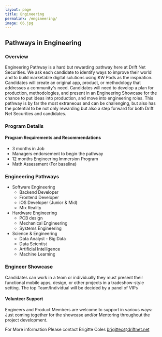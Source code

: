 ```yaml
---
layout: page
title: Engineering
permalink: /engineering/
image: 06.jpg
---
```

## Pathways in Engineering
### Overview
Engineering Pathway is a hard but rewarding pathway here at Drift Net Securities. We ask each candidate to identify ways to improve their world and to build marketable digital solutions using KW Pods as the inspiration. Candidates will create an original app, product, or methodology that addresses a  community's need. Candidates will need to develop a plan for production, methodologies, and present in an Engineering Showcase for the chance to put ideas into production, and move into engineering roles. This pathway is by far the most extraneous and can be challenging, but also has the potential to be not only rewarding but also a step forward for both Drift Net Securities and candidates.

### Program Details

#### Program Requirements and Recommendations
* 3 months in Job
* Managers endorsement to begin the pathway
* 12 months Engineering Immersion Program
* Math Assessment (For baseline)

### Engineering Pathways
* Software Engineering
  - Backend Developer
  - Frontend Developer
  - iOS Developer (Junior & Mid)
  - Mix Reality
* Hardware Engineering
  - PCB design
  - Mechanical Engineering
  - Systems Engineering   
* Science & Engineering
  - Data Analyst - Big Data
  - Data Scientist
  - Artificial Intelligence
  - Machine Learning

### Engineer Showcase
Candidates can work in a team or individually they must present their functional mobile apps, design, or other projects in a tradeshow-style setting. The top Team/Individual will be decided by a panel of VIPs
#### Volunteer Support
Engineers and Product Members are welcome to support in various ways: Just coming together for the showcase and/or Mentoring throughout the project development.

For More information
Please contact 	Brigitte Coles <brigittec@driftnet.net>
